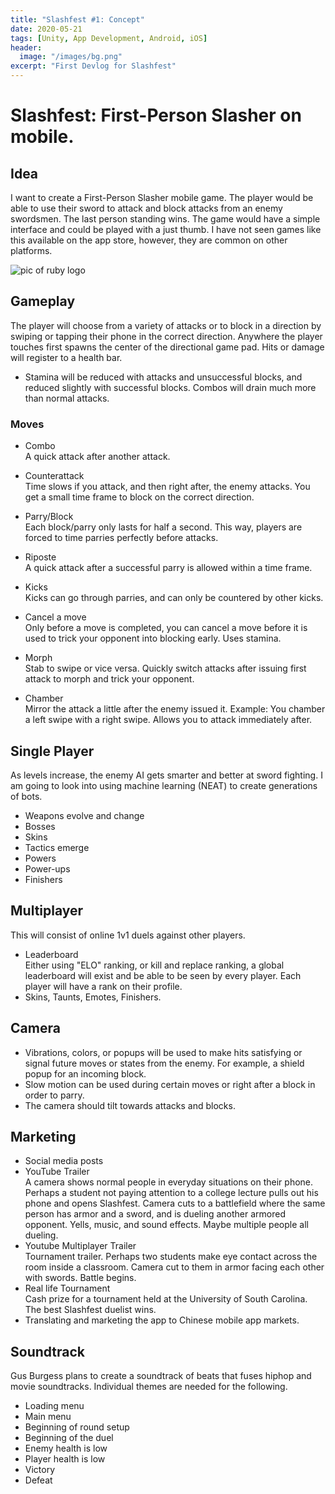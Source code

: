 ```yaml
---
title: "Slashfest #1: Concept"
date: 2020-05-21
tags: [Unity, App Development, Android, iOS]
header:
  image: "/images/bg.png"
excerpt: "First Devlog for Slashfest"
---
```

# Slashfest: First-Person Slasher on mobile.

## Idea
I want to create a First-Person Slasher mobile game. The player would be able to use their sword to attack and block attacks from an enemy swordsmen. The last person standing wins. The game would have a simple interface and could be played with a just thumb. I have not seen games like this available on the app store, however, they are common on other platforms.

<img src="{{ site.url }}{{ site.baseurl }}/images/concept-sketch.png" alt="pic of ruby logo" class="full">

## Gameplay
The player will choose from a variety of attacks or to block in a direction by swiping or tapping their phone in the correct direction. Anywhere the player touches first spawns the center of the directional game pad. Hits or damage will register to a health bar.
* Stamina will be reduced with attacks and unsuccessful blocks, and reduced slightly with successful blocks. Combos will drain much more than normal attacks.
### Moves  
* Combo  
A quick attack after another attack.

* Counterattack  
Time slows if you attack, and then right after, the enemy attacks. You get a small time frame to block on the correct direction.

* Parry/Block  
Each block/parry only lasts for half a second. This way, players are forced to time parries perfectly before attacks.

* Riposte  
A quick attack after a successful parry is allowed within a time frame.

* Kicks  
Kicks can go through parries, and can only be countered by other kicks.

* Cancel a move  
Only before a move is completed, you can cancel a move before it is used to trick your opponent into blocking early. Uses stamina.

* Morph  
Stab to swipe or vice versa. Quickly switch attacks after issuing first attack to morph and trick your opponent.

* Chamber  
Mirror the attack a little after the enemy issued it.
Example: You chamber a left swipe with a right swipe.
Allows you to attack immediately after.

## Single Player  
As levels increase, the enemy AI gets smarter and better at sword fighting.
I am going to look into using machine learning (NEAT) to create generations of bots.
* Weapons evolve and change  
* Bosses
* Skins  
* Tactics emerge  
* Powers
* Power-ups  
* Finishers

## Multiplayer  
This will consist of online 1v1 duels against other players.
* Leaderboard  
Either using "ELO" ranking, or kill and replace ranking, a global leaderboard will exist and be able to be seen by every player. Each player will have a rank on their profile.
* Skins, Taunts, Emotes, Finishers.  

## Camera  
* Vibrations, colors, or popups will be used to make hits satisfying or signal future moves or states from the enemy.
For example, a shield popup for an incoming block.   
* Slow motion can be used during certain moves or right after a block in order to parry.
* The camera should tilt towards attacks and blocks.

## Marketing  
* Social media posts  
* YouTube Trailer  
A camera shows normal people in everyday situations on their phone. Perhaps a student not paying attention to a college lecture pulls out his phone and opens Slashfest. Camera cuts to a battlefield where the same person has armor and a sword, and is dueling another armored opponent. Yells, music, and sound effects. Maybe multiple people all dueling.
* Youtube Multiplayer Trailer  
Tournament trailer. Perhaps two students make eye contact across the room inside a classroom. Camera cut to them in armor facing each other with swords. Battle begins.
* Real life Tournament  
Cash prize for a tournament held at the University of South Carolina. The best Slashfest duelist wins.
* Translating and marketing the app to Chinese mobile app markets.  

## Soundtrack
Gus Burgess plans to create a soundtrack of beats that fuses hiphop and movie soundtracks. Individual themes are needed for the following.
* Loading menu
* Main menu
* Beginning of round setup
* Beginning of the duel
* Enemy health is low  
* Player health is low  
* Victory  
* Defeat
